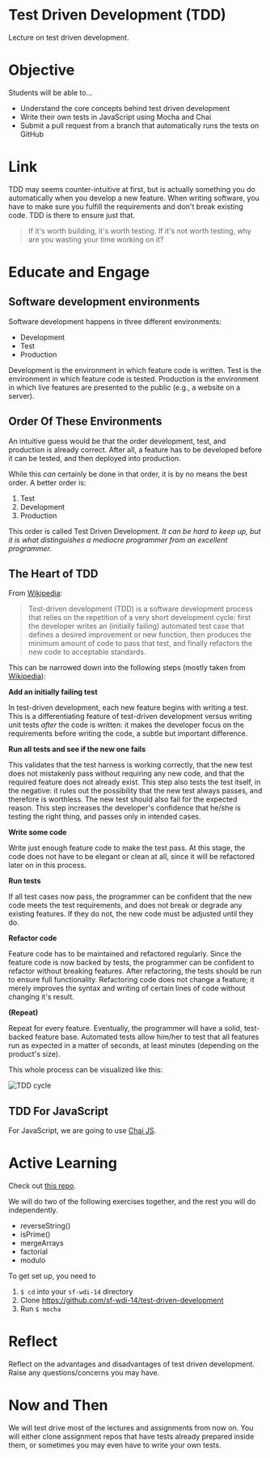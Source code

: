 # Test Driven Development (TDD)
Lecture on test driven development.

# Objective
Students will be able to...

- Understand the core concepts behind test driven development
- Write their own tests in JavaScript using Mocha and Chai
- Submit a pull request from a branch that automatically runs the tests on GitHub

# Link
TDD may seems counter-intuitive at first, but is actually something you do automatically when you develop a new feature. When writing software, you have to make sure you fulfill the requirements and don't break existing code. TDD is there to ensure just that.

> If it's worth building, it's worth testing. If it's not worth testing, why are you wasting your time working on it?

# Educate and Engage
## Software development environments
Software development happens in three different environments:

- Development
- Test
- Production

Development is the environment in which feature code is written.
Test is the environment in which feature code is tested.
Production is the environment in which live features are presented to the public (e.g., a website on a server).

## Order Of These Environments
An intuitive guess would be that the order development, test, and production is already correct. After all, a feature has to be developed before it can be tested, and then deployed into production.

While this *can* certainly be done in that order, it is by no means the best order. A better order is:

1. Test
2. Development
3. Production

This order is called Test Driven Development. *It can be hard to keep up, but it is what distinguishes a mediocre programmer from an excellent programmer.*

## The Heart of TDD
From [Wikipedia](http://en.wikipedia.org/wiki/Test-driven_development):

> Test-driven development (TDD) is a software development process that relies on the repetition of a very short development cycle: first the developer writes an (initially failing) automated test case that defines a desired improvement or new function, then produces the minimum amount of code to pass that test, and finally refactors the new code to acceptable standards.

This can be narrowed down into the following steps (mostly taken from [Wikipedia](http://en.wikipedia.org/wiki/Test-driven_development)):

**Add an initially failing test**

In test-driven development, each new feature begins with writing a test. This is a differentiating feature of test-driven development versus writing unit tests *after* the code is written: it makes the developer focus on the requirements before writing the code, a subtle but important difference.

**Run all tests and see if the new one fails**

This validates that the test harness is working correctly, that the new test does not mistakenly pass without requiring any new code, and that the required feature does not already exist. This step also tests the test itself, in the negative: it rules out the possibility that the new test always passes, and therefore is worthless. The new test should also fail for the expected reason. This step increases the developer's confidence that he/she is testing the right thing, and passes only in intended cases.

**Write some code**

Write just enough feature code to make the test pass. At this stage, the code does not have to be elegant or clean at all, since it will be refactored later on in this process.

**Run tests**

If all test cases now pass, the programmer can be confident that the new code meets the test requirements, and does not break or degrade any existing features. If they do not, the new code must be adjusted until they do.

**Refactor code**

Feature code has to be maintained and refactored regularly. Since the feature code is now backed by tests, the programmer can be confident to refactor without breaking features. After refactoring, the tests should be run to ensure full functionality. Refactoring code does not change a feature; it merely improves the syntax and writing of certain lines of code without changing it's result.

**(Repeat)**

Repeat for every feature. Eventually, the programmer will have a solid, test-backed feature base. Automated tests allow him/her to test that all features run as expected in a matter of seconds, at least minutes (depending on the product's size).

This whole process can be visualized like this:

![TDD cycle](http://1minus1.com/userstorage/images/dev_graphs_testdrivendev.jpg)

## TDD For JavaScript
For JavaScript, we are going to use [Chai JS](http://chaijs.com/guide/).

# Active Learning

Check out [this repo](https://github.com/sf-wdi-14/test-driven-development).

We will do two of the following exercises together, and the rest you will do independently.

- reverseString()
- isPrime()
- mergeArrays
- factorial
- modulo

To get set up, you need to

1. `$ cd` into your `sf-wdi-14` directory
2. Clone https://github.com/sf-wdi-14/test-driven-development
3. Run `$ mocha`

# Reflect
Reflect on the advantages and disadvantages of test driven development. Raise any questions/concerns you may have.

# Now and Then
We will test drive most of the lectures and assignments from now on. You will either clone assignment repos that have tests already prepared inside them, or sometimes you may even have to write your own tests.
